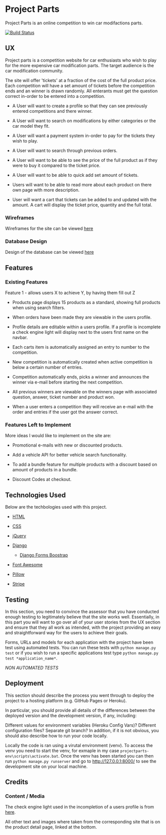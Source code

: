 # Project Parts

Project Parts is an online competition to win car modifactions parts.

[![Build Status](https://travis-ci.org/msped/projectparts.svg?branch=master)](https://travis-ci.org/msped/projectparts)

## UX

Project parts is a competition website for car enthusiasts who wish to play for the more expensive car modification parts. The target audience is the car modification community.

The site will offer 'tickets' at a fraction of the cost of the full product price. Each competition will have a set amount of tickets before the competition ends and an winner is drawn randomly. All enterants must get the question correct in-order to be entered into a competition.

- A User will want to create a profile so that they can see previously entered competitions and there winner.

- A User will want to search on modifications by either categories or the car model they fit.

- A User will want a payment system in-order to pay for the tickets they wish to play.

- A User will want to search through previous orders.

- A User will want to be able to see the price of the full product as if they were to buy it compared to the ticket price.

- A User will want to be able to quick add set amount of tickets.

- Users will want to be able to read more about each product on there own page with more description.

- User will want a cart that tickets can be added to and updated with the amount. A cart will display the ticket price, quantity and the full total.

### Wireframes

Wireframes for the site can be viewed [here](https://github.com/msped/projectparts/tree/master/assets/wireframes/exports)

### Database Design

Design of the database can be viewed [here](https://github.com/msped/projectparts/blob/master/assets/wireframes/Project%20Parts%20ERD.png)

## Features

### Existing Features

Feature 1 - allows users X to achieve Y, by having them fill out Z

- Products page displays 15 products as a standard, showing full products when using search filters.

- When orders have been made they are viewable in the users profile.

- Profile details are editable within a users profile. If a profile is incomplete a check engine light will display next to the users first name on the navbar.

- Each carts item is automatically assigned an entry to number to the competition.

- New competition is automatically created when active competition is below a certain number of entries.

- Competition automatically ends, picks a winner and announces the winner via e-mail before starting the next competition.

- All previous winners are viewable on the winners page with associated question, answer, ticket number and product won.

- When a user enters a competition they will receive an e-mail with the order and entries if the user got the answer correct.

### Features Left to Implement

More ideas I would like to implement on the site are:

- Promotional e-mails with new or discounted products.

- Add a vehicle API for better vehicle search functionality.

- To add a bundle feature for multiple products with a discount based on amount of products in a bundle.

- Discount Codes at checkout.

## Technologies Used

Below are the techbologies used with this project.

- [HTML](https://en.wikipedia.org/wiki/HTML)

- [CSS](https://en.wikipedia.org/wiki/Cascading_Style_Sheets)

- [jQuery](https://jquery.com/)

- [Django](https://www.djangoproject.com/)
  - [Django Forms Boostrap](https://pypi.org/project/django-forms-bootstrap/)

- [Font Awesome](https://fontawesome.com/)

- [Pillow](https://python-imaging.github.io/)

- [Stripe](https://stripe.com/gb)

## Testing

In this section, you need to convince the assessor that you have conducted enough testing to legitimately believe that the site works well. Essentially, in this part you will want to go over all of your user stories from the UX section and ensure that they all work as intended, with the project providing an easy and straightforward way for the users to achieve their goals.

Forms, URLs and models for each application with the project have been test using automated tests. You can run these tests with `python manage.py test` or if you wish to run a specific applications test type `python manage.py test *application_name*`.

*NON AUTOMATED TESTS*

## Deployment

This section should describe the process you went through to deploy the project to a hosting platform (e.g. GitHub Pages or Heroku).

In particular, you should provide all details of the differences between the deployed version and the development version, if any, including:

Different values for environment variables (Heroku Config Vars)?
Different configuration files?
Separate git branch?
In addition, if it is not obvious, you should also describe how to run your code locally.

Locally the code is ran using a virutal environment (venv). To access the venv you need to start the venv, for exmaple in my case `projectparts-env\scripts\activate.bat`. Once
the venv has been started you can then run `python manage.py runserver` and go to http://127.0.0.1:8000/ to see the development site on your local machine.

## Credits

### Content / Media

The check engine light used in the incompletion of a users profile is from [here](https://en.wikipedia.org/wiki/Check_engine_light#/media/File:Motorkontrollleuchte.svg).

All other text and images where taken from the corresponding site that is on the product detail page, linked at the bottom.
